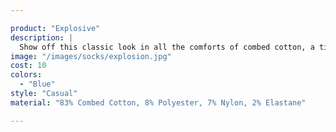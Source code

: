 ```yaml
---

product: "Explosive"
description: |
  Show off this classic look in all the comforts of combed cotton, a timeless number that's ready to become a staple in your every day wardrobe rotation.
image: "/images/socks/explosion.jpg"
cost: 10
colors:
  - "Blue"
style: "Casual"
material: "83% Combed Cotton, 8% Polyester, 7% Nylon, 2% Elastane"

---
```

